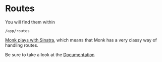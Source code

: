 Routes
======

You will find them within

    /app/routes

[Monk plays with Sinatra](/help/sinatra), which means that Monk has a very classy way of handling routes.

Be sure to take a look at the [Documentation](http://www.sinatrarb.com/book.html#routes)
